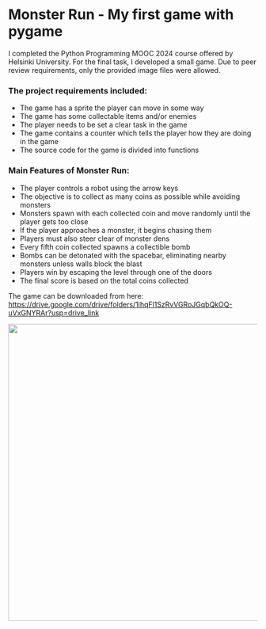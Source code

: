 # Monster Run - My first game with pygame

I completed the Python Programming MOOC 2024 course offered by  Helsinki University. 
For the final task, I developed a small game. Due to peer review requirements, only the provided image files were allowed.

### The project requirements included:
- The game has a sprite the player can move in some way
- The game has some collectable items and/or enemies
- The player needs to be set a clear task in the game
- The game contains a counter which tells the player how they are doing in the game
- The source code for the game is divided into functions


### Main Features of Monster Run:
- The player controls a robot using the arrow keys
- The objective is to collect as many coins as possible while avoiding monsters
- Monsters spawn with each collected coin and move randomly until the player gets too close
- If the player approaches a monster, it begins chasing them
- Players must also steer clear of monster dens
- Every fifth coin collected spawns a collectible bomb
- Bombs can be detonated with the spacebar, eliminating nearby monsters unless walls block the blast
- Players win by escaping the level through one of the doors
- The final score is based on the total coins collected

The game can be downloaded from here: https://drive.google.com/drive/folders/1ihqFl1SzRvVGRoJGqbQkOQ-uVxGNYRAr?usp=drive_link

<img src="https://github.com/user-attachments/assets/f2eb6bda-b519-4ef7-bc62-f5342b6974c7" width="600">
